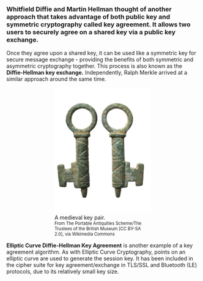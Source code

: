 ### Whitfield Diffie and Martin Hellman thought of another approach that takes advantage of both public key and symmetric cryptography called key agreement. It allows two users to securely agree on a shared key via a public key exchange.  

Once they agree upon a shared key, it can be used like a symmetric key for secure message exchange - providing the benefits of both symmetric and asymmetric cryptography together. This process is also known as the **Diffie-Hellman key exchange.**  Independently, Ralph Merkle arrived at a similar approach around the same time.


<figure class="snippetimg" style="margin: 0 auto;width:50%">
  <img src=".guides/img/keyagmt.jpg" alt="Medieval key pair. By: The Portable Antiquities Scheme/ The Trustees of the British Museum [CC BY-SA 2.0], via Wikimedia Commons.>
<figcaption style="font-size: 0.6em; text-align: left;">A medieval key pair.    
  </br>
<figcaption style="font-size: 0.8em; text-align: left;">From The Portable Antiquities Scheme/The Trustees of the British Museum [CC BY-SA 2.0], via Wikimedia Commons</figcaption>
</figure>


**Elliptic Curve Diffie-Hellman Key Agreement** is another example of a key agreement algorithm.  As with Elliptic Curve Cryptography, points on an elliptic curve are used to generate the session key. It has been included in the cipher suite for key agreement/exchange in TLS/SSL and Bluetooth (LE) protocols, due to its relatively small key size.


 
